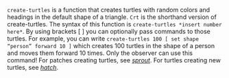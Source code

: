 `create-turtles` is a function that creates turtles with random colors and headings in the default shape of a triangle. `Crt` is the shorthand version of create-turtles. The syntax of this function is `create-turtles *insert number here*`.  By using brackets [   ] you can optionally pass commands to those turtles. For example, you can write `create-turtles 100 [ set shape “person” forward 10 ]` which creates 100 turtles in the shape of a person and moves them forward 10 times. Only the observer can use this command!  For patches creating turtles, see [*sprout*](http://ccl.northwestern.edu/netlogo/docs/dictionary.html#sprout). For turtles creating new turtles, see [*hatch*](http://ccl.northwestern.edu/netlogo/docs/dictionary.html#hatch). 

